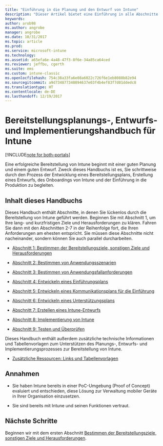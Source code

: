 ```yaml
---
title: "Einführung in die Planung und den Entwurf von Intune"
description: "Dieser Artikel bietet eine Einführung in alle Abschnitte der Planung, des Entwurfs und der Implementierung von Intune. Tools zum Bestimmen von Zielen, Anwendungsfallszenarien und Anforderungen, Erstellen von Rollout- und Kommunikationsplänen sowie von Support-, Test- und Überprüfungsplänen."
keywords: 
author: arob98
ms.author: angrobe
manager: angrobe
ms.date: 10/31/2017
ms.topic: article
ms.prod: 
ms.service: microsoft-intune
ms.technology: 
ms.assetid: a65efa6e-4a48-47f3-8f6e-34a85ca64ced
ms.reviewer: jeffbu, cgerth
ms.suite: ems
ms.custom: intune-classic
ms.openlocfilehash: 754c38a33fa6e08a6022c726f6e1eb8088b82e94
ms.sourcegitcommit: a9d734877340894637e03f4b4ef83f7d01ddedc8
ms.translationtype: HT
ms.contentlocale: de-DE
ms.lasthandoff: 12/19/2017
---
```

# <a name="intune-deployment-planning-design-and-implementation-guide"></a>Bereitstellungsplanungs-, Entwurfs- und Implementierungshandbuch für Intune

[!INCLUDE[note for both-portals](./includes/note-for-both-portals.md)]

Eine erfolgreiche Bereitstellung von Intune beginnt mit einer guten Planung und einem guten Entwurf. Zweck dieses Handbuchs ist es, Sie schrittweise durch den Prozess der Entwicklung eines Bereitstellungsplans, Erstellung eines Entwurfs, des Onboardings von Intune und der Einführung in die Produktion zu begleiten.

## <a name="whats-included-in-this-guide"></a>Inhalt dieses Handbuchs

Dieses Handbuch enthält Abschnitte, in denen Sie lückenlos durch die Bereitstellung von Intune geführt werden. Beginnen Sie mit Abschnitt 1, um Ihre lang- und kurzfristigen Ziele und Herausforderungen zu klären. Fahren Sie dann mit den Abschnitten 2-7 in der Reihenfolge fort, die Ihren Anforderungen am ehesten entspricht. Sie müssen diese Abschnitte nicht nacheinander, sondern können Sie auch parallel durcharbeiten.

-   [Abschnitt 1: Bestimmen der Bereitstellungsziele, sonstigen Ziele und Herausforderungen](planning-guide-deployment-goals.md)

-   [Abschnitt 2: Bestimmen von Anwendungsszenarien](planning-guide-scenarios.md)

-   [Abschnitt 3: Bestimmen von Anwendungsfallanforderungen](planning-guide-requirements.md)

-   [Abschnitt 4: Entwickeln eines Einführungsplans](planning-guide-rollout-plan.md)

-   [Abschnitt 5: Entwickeln eines Kommunikationsplans für die Einführung](planning-guide-communication-plan.md)

-   [Abschnitt 6: Entwickeln eines Unterstützungsplans](planning-guide-support-plan.md)

-   [Abschnitt 7: Erstellen eines Intune-Entwurfs](planning-guide-design.md)

-   [Abschnitt 8: Implementierung von Intune](planning-guide-onboarding.md)

-   [Abschnitt 9: Testen und Überprüfen](planning-guide-test-validation.md)

Dieses Handbuch enthält außerdem zusätzliche technische Informationen und Tabellenvorlagen zum Unterstützen des Planungs-, Entwurfs- und Implementierungsprozesses zur Bereitstellung von Intune.

-   [Zusätzliche Ressourcen: Links und Tabellenvorlagen](planning-guide-resources.md)

## <a name="assumptions"></a>Annahmen

-   Sie haben Intune bereits in einer PoC-Umgebung (Proof of Concept) evaluiert und entschieden, diese Lösung zur Verwaltung mobiler Geräte in Ihrer Organisation einzusetzen.

-   Sie sind bereits mit Intune und seinen Funktionen vertraut.

## <a name="next-steps"></a>Nächste Schritte

Beginnen wir mit dem ersten Abschnitt [Bestimmen der Bereitstellungsziele, sonstigen Ziele und Herausforderungen](planning-guide-deployment-goals.md).
